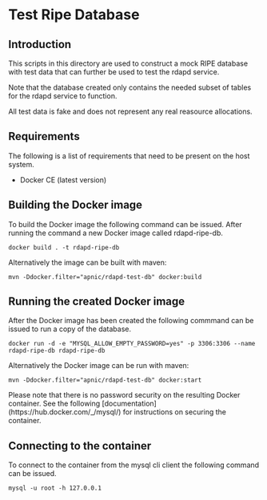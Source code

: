 
# Test Ripe Database

## Introduction
This scripts in this directory are used to construct a mock RIPE database with
test data that can further be used to test the rdapd service.

<aside class="notice">
Note that the database created only contains the needed subset of tables for
the rdapd service to function.

All test data is fake and does not represent any real reasource allocations.
</aside>

## Requirements

The following is a list of requirements that need to be present on the host
system.

- Docker CE (latest version)

## Building the Docker image

To build the Docker image the following command can be issued. After running
the command a new Docker image called rdapd-ripe-db.

```
docker build . -t rdapd-ripe-db
```

Alternatively the image can be built with maven:

```
mvn -Ddocker.filter="apnic/rdapd-test-db" docker:build
```

## Running the created Docker image

After the Docker image has been created the following commmand can be issued
to run a copy of the database.

```
docker run -d -e "MYSQL_ALLOW_EMPTY_PASSWORD=yes" -p 3306:3306 --name rdapd-ripe-db rdapd-ripe-db
```

Alternatively the Docker image can be run with maven:

```
mvn -Ddocker.filter="apnic/rdapd-test-db" docker:start
```

<aside class="notice">
Please note that there is no password security on the resulting Docker
container. See the following [documentation](https://hub.docker.com/_/mysql/)
for instructions on securing the container.
</aside>

## Connecting to the container

To connect to the container from the mysql cli client the following command
can be issued.

```
mysql -u root -h 127.0.0.1
```

